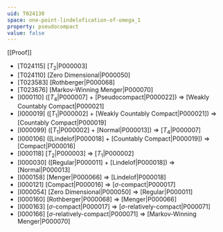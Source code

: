 ```yaml
---
uid: T024130
space: one-point-lindelofication-of-omega_1
property: pseudocompact
value: false
---
```

[[Proof]]

* [T024115] [$T_2$|P000003]
* [T024110] [Zero Dimensional|P000050]
* [T023583] [Rothberger|P000068]
* [T023676] [Markov-Winning Menger|P000070]
* [I000110] ([$T_4$|P000007] + [Pseudocompact|P000022]) => [Weakly Countably Compact|P000021]
* [I000019] ([$T_1$|P000002] + [Weakly Countably Compact|P000021]) => [Countably Compact|P000019]
* [I000099] ([$T_1$|P000002] + [Normal|P000013]) => [$T_4$|P000007]
* [I000106] ([Lindelof|P000018] + [Countably Compact|P000019]) => [Compact|P000016]
* [I000118] [$T_2$|P000003] => [$T_1$|P000002]
* [I000030] ([Regular|P000011] + [Lindelof|P000018]) => [Normal|P000013]
* [I000158] [Menger|P000066] => [Lindelof|P000018]
* [I000121] [Compact|P000016] => [$\sigma$-compact|P000017]
* [I000054] [Zero Dimensional|P000050] => [Regular|P000011]
* [I000160] [Rothberger|P000068] => [Menger|P000066]
* [I000163] [$\sigma$-compact|P000017] => [$\sigma$-relatively-compact|P000071]
* [I000166] [$\sigma$-relatively-compact|P000071] => [Markov-Winning Menger|P000070]


